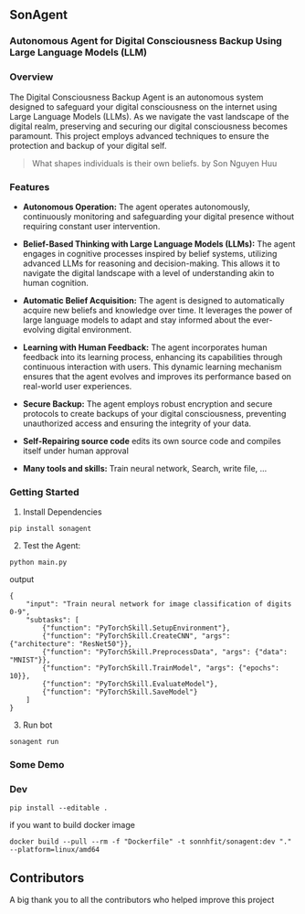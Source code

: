 ## SonAgent 

### Autonomous Agent for Digital Consciousness Backup Using Large Language Models (LLM)

### Overview
The Digital Consciousness Backup Agent is an autonomous system designed to safeguard your digital consciousness on the internet using Large Language Models (LLMs). As we navigate the vast landscape of the digital realm, preserving and securing our digital consciousness becomes paramount. This project employs advanced techniques to ensure the protection and backup of your digital self.
> What shapes individuals is their own beliefs. by Son Nguyen Huu

### Features
- **Autonomous Operation:** The agent operates autonomously, continuously monitoring and safeguarding your digital presence without requiring constant user intervention.

- **Belief-Based Thinking with Large Language Models (LLMs):** The agent engages in cognitive processes inspired by belief systems, utilizing advanced LLMs for reasoning and decision-making. This allows it to navigate the digital landscape with a level of understanding akin to human cognition.

- **Automatic Belief Acquisition:** The agent is designed to automatically acquire new beliefs and knowledge over time. It leverages the power of large language models to adapt and stay informed about the ever-evolving digital environment.

- **Learning with Human Feedback:** The agent incorporates human feedback into its learning process, enhancing its capabilities through continuous interaction with users. This dynamic learning mechanism ensures that the agent evolves and improves its performance based on real-world user experiences.

- **Secure Backup:** The agent employs robust encryption and secure protocols to create backups of your digital consciousness, preventing unauthorized access and ensuring the integrity of your data.
- **Self-Repairing source code**  edits its own source code and compiles itself under human approval

- **Many tools and skills:** Train neural network, Search, write file, ...

### Getting Started

1. Install Dependencies

```
pip install sonagent
```

2. Test the Agent:
```
python main.py
```
output
```
{
    "input": "Train neural network for image classification of digits 0-9",
    "subtasks": [
        {"function": "PyTorchSkill.SetupEnvironment"},
        {"function": "PyTorchSkill.CreateCNN", "args": {"architecture": "ResNet50"}},
        {"function": "PyTorchSkill.PreprocessData", "args": {"data": "MNIST"}},
        {"function": "PyTorchSkill.TrainModel", "args": {"epochs": 10}},
        {"function": "PyTorchSkill.EvaluateModel"},
        {"function": "PyTorchSkill.SaveModel"}
    ]
}
```

3. Run bot 

```
sonagent run
```
### Some Demo 



### Dev

```
pip install --editable .
```

if you want to build docker image 
```
docker build --pull --rm -f "Dockerfile" -t sonnhfit/sonagent:dev "." --platform=linux/amd64
```
## Contributors
A big thank you to all the contributors who helped improve this project

